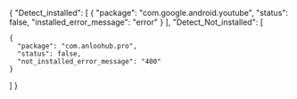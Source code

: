 {
  "Detect_installed": [
    {
      "package": "com.google.android.youtube",
      "status": false,
      "installed_error_message": "error"
    }
  ],
  "Detect_Not_installed": [

    {
      "package": "com.anloohub.pro",
      "status": false,
      "not_installed_error_message": "400"
    }
  ]
}
